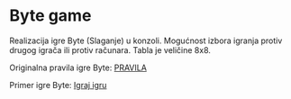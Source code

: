 # Byte game
Realizacija igre Byte (Slaganje) u konzoli. Mogućnost izbora igranja protiv drugog igrača ili protiv računara. Tabla je veličine 8x8.

Originalna pravila igre Byte: [PRAVILA](http://www.marksteeregames.com/Byte_rules.pdf)

Primer igre Byte: [Igraj igru](http://gamesbyemail.com/Games/Byte#Preview)

